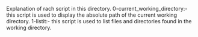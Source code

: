 Explanation of rach script in this directory.
0-current_working_directory:- this script is used to display the absolute path of the current working directory.
1-listit:- this script is used to list files and directories found in the working directory.
